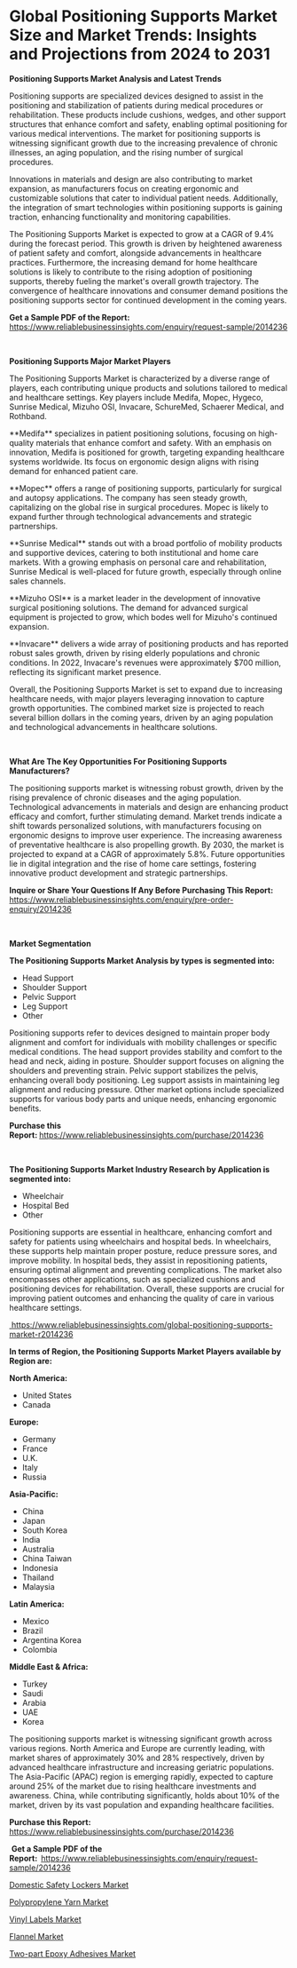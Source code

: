 <p><h1>Global Positioning Supports Market Size and Market Trends: Insights and Projections from 2024 to 2031</h1></p><p><strong>Positioning Supports Market Analysis and Latest Trends</strong></p>
<p><p>Positioning supports are specialized devices designed to assist in the positioning and stabilization of patients during medical procedures or rehabilitation. These products include cushions, wedges, and other support structures that enhance comfort and safety, enabling optimal positioning for various medical interventions. The market for positioning supports is witnessing significant growth due to the increasing prevalence of chronic illnesses, an aging population, and the rising number of surgical procedures. </p><p>Innovations in materials and design are also contributing to market expansion, as manufacturers focus on creating ergonomic and customizable solutions that cater to individual patient needs. Additionally, the integration of smart technologies within positioning supports is gaining traction, enhancing functionality and monitoring capabilities. </p><p>The Positioning Supports Market is expected to grow at a CAGR of 9.4% during the forecast period. This growth is driven by heightened awareness of patient safety and comfort, alongside advancements in healthcare practices. Furthermore, the increasing demand for home healthcare solutions is likely to contribute to the rising adoption of positioning supports, thereby fueling the market's overall growth trajectory. The convergence of healthcare innovations and consumer demand positions the positioning supports sector for continued development in the coming years.</p></p>
<p><strong>Get a Sample PDF of the Report:&nbsp;</strong> <a href="https://www.reliablebusinessinsights.com/enquiry/request-sample/2014236?utm_campaign=60&utm_medium=2&utm_source=Github&utm_content=ia&utm_term=30102024&utm_id=positioning-supports">https://www.reliablebusinessinsights.com/enquiry/request-sample/2014236</a></p>
<p>&nbsp;</p>
<p><strong>Positioning Supports Major Market Players</strong></p>
<p><p>The Positioning Supports Market is characterized by a diverse range of players, each contributing unique products and solutions tailored to medical and healthcare settings. Key players include Medifa, Mopec, Hygeco, Sunrise Medical, Mizuho OSI, Invacare, SchureMed, Schaerer Medical, and Rothband.</p><p>**Medifa** specializes in patient positioning solutions, focusing on high-quality materials that enhance comfort and safety. With an emphasis on innovation, Medifa is positioned for growth, targeting expanding healthcare systems worldwide. Its focus on ergonomic design aligns with rising demand for enhanced patient care.</p><p>**Mopec** offers a range of positioning supports, particularly for surgical and autopsy applications. The company has seen steady growth, capitalizing on the global rise in surgical procedures. Mopec is likely to expand further through technological advancements and strategic partnerships.</p><p>**Sunrise Medical** stands out with a broad portfolio of mobility products and supportive devices, catering to both institutional and home care markets. With a growing emphasis on personal care and rehabilitation, Sunrise Medical is well-placed for future growth, especially through online sales channels.</p><p>**Mizuho OSI** is a market leader in the development of innovative surgical positioning solutions. The demand for advanced surgical equipment is projected to grow, which bodes well for Mizuho's continued expansion. </p><p>**Invacare** delivers a wide array of positioning products and has reported robust sales growth, driven by rising elderly populations and chronic conditions. In 2022, Invacare's revenues were approximately $700 million, reflecting its significant market presence.</p><p>Overall, the Positioning Supports Market is set to expand due to increasing healthcare needs, with major players leveraging innovation to capture growth opportunities. The combined market size is projected to reach several billion dollars in the coming years, driven by an aging population and technological advancements in healthcare solutions.</p></p>
<p>&nbsp;</p>
<p><strong>What Are The Key Opportunities For Positioning Supports Manufacturers?</strong></p>
<p><p>The positioning supports market is witnessing robust growth, driven by the rising prevalence of chronic diseases and the aging population. Technological advancements in materials and design are enhancing product efficacy and comfort, further stimulating demand. Market trends indicate a shift towards personalized solutions, with manufacturers focusing on ergonomic designs to improve user experience. The increasing awareness of preventative healthcare is also propelling growth. By 2030, the market is projected to expand at a CAGR of approximately 5.8%. Future opportunities lie in digital integration and the rise of home care settings, fostering innovative product development and strategic partnerships.</p></p>
<p><strong>Inquire or Share Your Questions If Any Before Purchasing This Report:</strong> <a href="https://www.reliablebusinessinsights.com/enquiry/pre-order-enquiry/2014236?utm_campaign=60&utm_medium=2&utm_source=Github&utm_content=ia&utm_term=30102024&utm_id=positioning-supports">https://www.reliablebusinessinsights.com/enquiry/pre-order-enquiry/2014236</a></p>
<p>&nbsp;</p>
<p><strong>Market Segmentation</strong></p>
<p><strong>The Positioning Supports Market Analysis by types is segmented into:</strong></p>
<p><ul><li>Head Support</li><li>Shoulder Support</li><li>Pelvic Support</li><li>Leg Support</li><li>Other</li></ul></p>
<p><p>Positioning supports refer to devices designed to maintain proper body alignment and comfort for individuals with mobility challenges or specific medical conditions. The head support provides stability and comfort to the head and neck, aiding in posture. Shoulder support focuses on aligning the shoulders and preventing strain. Pelvic support stabilizes the pelvis, enhancing overall body positioning. Leg support assists in maintaining leg alignment and reducing pressure. Other market options include specialized supports for various body parts and unique needs, enhancing ergonomic benefits.</p></p>
<p><strong>Purchase this Report:&nbsp;</strong><a href="https://www.reliablebusinessinsights.com/purchase/2014236?utm_campaign=60&utm_medium=2&utm_source=Github&utm_content=ia&utm_term=30102024&utm_id=positioning-supports">https://www.reliablebusinessinsights.com/purchase/2014236</a></p>
<p>&nbsp;</p>
<p><strong>The Positioning Supports Market Industry Research by Application is segmented into:</strong></p>
<p><ul><li>Wheelchair</li><li>Hospital Bed</li><li>Other</li></ul></p>
<p><p>Positioning supports are essential in healthcare, enhancing comfort and safety for patients using wheelchairs and hospital beds. In wheelchairs, these supports help maintain proper posture, reduce pressure sores, and improve mobility. In hospital beds, they assist in repositioning patients, ensuring optimal alignment and preventing complications. The market also encompasses other applications, such as specialized cushions and positioning devices for rehabilitation. Overall, these supports are crucial for improving patient outcomes and enhancing the quality of care in various healthcare settings.</p></p>
<p><a href="https://www.reliablebusinessinsights.com/global-positioning-supports-market-r2014236?utm_campaign=60&utm_medium=2&utm_source=Github&utm_content=ia&utm_term=30102024&utm_id=positioning-supports">&nbsp;https://www.reliablebusinessinsights.com/global-positioning-supports-market-r2014236</a></p>
<p><strong>In terms of Region, the Positioning Supports Market Players available by Region are:</strong></p>
<p>
    <p> <strong> North America: </strong>
        <ul>
            <li>United States</li>
            <li>Canada</li>
        </ul>
        </p> 
    <p> <strong> Europe: </strong>
        <ul>
            <li>Germany</li>
            <li>France</li>
            <li>U.K.</li>
            <li>Italy</li>
            <li>Russia</li>
        </ul>
        </p> 
    <p> <strong> Asia-Pacific: </strong>
        <ul>
            <li>China</li>
            <li>Japan</li>
            <li>South Korea</li>
            <li>India</li>
            <li>Australia</li>
            <li>China Taiwan</li>
            <li>Indonesia</li>
            <li>Thailand</li>
            <li>Malaysia</li>
        </ul>
        </p> 
    <p> <strong> Latin America: </strong>
        <ul>
            <li>Mexico</li>
            <li>Brazil</li>
            <li>Argentina Korea</li>
            <li>Colombia</li>
        </ul>
        </p> 
    <p> <strong> Middle East & Africa: </strong>
        <ul>
            <li>Turkey</li>
            <li>Saudi</li>
            <li>Arabia</li>
            <li>UAE</li>
            <li>Korea</li>
        </ul>
    </p>
    </p>
<p><p>The positioning supports market is witnessing significant growth across various regions. North America and Europe are currently leading, with market shares of approximately 30% and 28% respectively, driven by advanced healthcare infrastructure and increasing geriatric populations. The Asia-Pacific (APAC) region is emerging rapidly, expected to capture around 25% of the market due to rising healthcare investments and awareness. China, while contributing significantly, holds about 10% of the market, driven by its vast population and expanding healthcare facilities.</p></p>
<p><strong>Purchase this Report: </strong><a href="https://www.reliablebusinessinsights.com/purchase/2014236?utm_campaign=60&utm_medium=2&utm_source=Github&utm_content=ia&utm_term=30102024&utm_id=positioning-supports">https://www.reliablebusinessinsights.com/purchase/2014236</a></p>
<p>&nbsp;<strong>Get a Sample PDF of the Report:&nbsp;&nbsp;</strong><a href="https://www.reliablebusinessinsights.com/enquiry/request-sample/2014236?utm_campaign=60&utm_medium=2&utm_source=Github&utm_content=ia&utm_term=30102024&utm_id=positioning-supports">https://www.reliablebusinessinsights.com/enquiry/request-sample/2014236</a></p>
<p><strong></strong></p>
<p><p><a href="https://issuu.com/reportprime-2/docs/domestic-safety-lockers-market-size_cc41ad1aceab14?utm_campaign=60&utm_medium=2&utm_source=Github&utm_content=ia&utm_term=30102024&utm_id=positioning-supports">Domestic Safety Lockers Market</a></p><p><a href="https://github.com/liz10hnbracht/Market-Research-Report-List-1/blob/main/polypropylene-yarn-market.md?utm_campaign=60&utm_medium=2&utm_source=Github&utm_content=ia&utm_term=30102024&utm_id=positioning-supports">Polypropylene Yarn Market</a></p><p><a href="https://github.com/arnaudyclavinec/Market-Research-Report-List-1/blob/main/vinyl-labels-market.md?utm_campaign=60&utm_medium=2&utm_source=Github&utm_content=ia&utm_term=30102024&utm_id=positioning-supports">Vinyl Labels Market</a></p><p><a href="https://medium.com/@shinwozb/the-flannel-market-report-analyzes-important-operational-and-performance-data-so-one-may-compare-fcd264345232?utm_campaign=60&utm_medium=2&utm_source=Github&utm_content=ia&utm_term=30102024&utm_id=positioning-supports">Flannel Market</a></p><p><a href="https://www.linkedin.com/pulse/surfing-two-part-epoxy-adhesives-wave-riding-market-currents-9gvgc?utm_campaign=60&utm_medium=2&utm_source=Github&utm_content=ia&utm_term=30102024&utm_id=positioning-supports">Two-part Epoxy Adhesives Market</a></p></p>